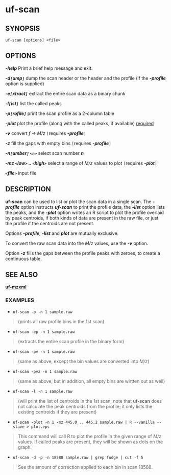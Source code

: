 # uf-scan #

## SYNOPSIS ##

```
uf-scan [options] <file>
```

## OPTIONS ##

_**-help**_ Print a brief help message and exit.

_**-d`[`ump`]`**_ dump the scan header or the header and the profile (if the _**-profile**_ option is supplied)

_**-e`[`xtract`]`**_ extract the entire scan data as a binary chunk

_**-l`[`ist`]`**_ list the called peaks

_**-p`[`rofile`]`**_ print the scan profile as a 2-column table

_**-plot**_ plot the profile (along with the called peaks, if available) [required](required.md)

_**-v**_ convert _f → M/z_ `[`requires _**-profile**_`]`

_**-z**_ fill the gaps with empty bins `[`requires _**-profile**_`]`

_**-n`[`umber`]` `<n>`**_ select scan number _**n**_

_**-mz `<`low`>` .. `<`high`>`**_ select a range of _M/z_ values to plot `[`requires _**-plot**_`]`

_**`<`file`>`**_ input file


## DESCRIPTION ##

**uf-scan** can be used to list or plot the scan data in a single scan. The _**-profile**_ option instructs _**uf-scan**_ to print the profile data, the _**-list**_ option lists the peaks, and the _**-plot**_ option writes an R script to plot the profile overlaid by peak centroids, if both kinds of data are present in the raw file, or just the profile if the centroids are not present.

Options _**-profile**_, _**-list**_ and _**plot**_ are mutually exclusive.

To convert the raw scan data into the _M/z_ values, use the _**-v**_ option.

Option _**-z**_ fills the gaps between the profile peaks with zeroes, to create a continuous table.

## SEE ALSO ##

**[uf-mzxml](UnfinniganMzXML.md)**


### EXAMPLES ###

  * `uf-scan -p -n 1 sample.raw`

> (prints all raw profile bins in the 1st scan)

  * `uf-scan -ep -n 1 sample.raw`

> (extracts the entire scan profile in the binary form)

  * `uf-scan -pv -n 1 sample.raw`

> (same as above, except the bin values are converted into _M/z_)

  * `uf-scan -pvz -n 1 sample.raw`

> (same as above, but in addition, all empty bins are wirtten out as well)

  * `uf-scan -l -n 1 sample.raw`

> (will print the list of centroids in the 1st scan; note that **uf-scan** does not calculate the peak centroids from the profile; it only lists the existing centroids if they are present)

  * `uf-scan -plot -n 1 -mz 445.0 .. 445.2 sample.raw | R --vanilla --slave > plot.eps`

> This command will call R to plot the profile in the given range of _M/z_ values. If called peaks are present, they will be shown as dots on the graph.

  * `uf-scan -d -p -n 18588 sample.raw | grep fudge | cut -f 5`

> See the amount of correction applied to each bin in scan 18588.